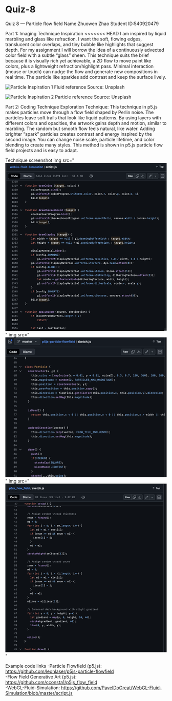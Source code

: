 # Quiz-8
Quiz 8 — Particle flow field
Name:Zhuowen Zhao
Student ID:540920479

Part 1: Imaging Technique Inspiration
<<<<<<< HEAD
I am inspired by liquid marbling and glass like refraction. I want the soft, flowing edges, translucent color overlaps, and tiny bubble like highlights that suggest depth. For my assignment I will borrow the idea of a continuously advected color field with a subtle “glass” sheen. This technique suits the brief because it is visually rich yet achievable, a 2D flow to move paint like colors, plus a lightweight refraction/highlight pass. Minimal interaction (mouse or touch) can nudge the flow and generate new compositions in real time. The particle like sparkles add contrast and keep the surface lively.

![Particle Inspiration 1](https://unsplash.com/photos/map-coehWzQT1iw) Fluid reference
Source: Unsplash 

![Particle Inspiration 2](https://unsplash.com/photos/an-abstract-painting-of-a-blue-yellow-and-red-color-scheme-UsUfpYMBgRo) Particle reference 
Source: Unsplash

Part 2: Coding Technique Exploration
Technique: This technique in p5.js makes particles move through a flow field shaped by Perlin noise. The particles leave soft trails that look like liquid patterns. By using layers with different colors and opacities, the artwork gains depth and motion, similar to marbling. The random but smooth flow feels natural, like water. Adding brighter “spark” particles creates contrast and energy inspired by the second image. You can change noise scale, particle lifetime, and color blending to create many styles. This method is shown in p5.js particle flow field projects and is easy to adapt.

Technique screenshot
img src="![alt text](<assets/WebGL-fluid simulation(screenshot).png>)"
img src="![alt text](assets/p5js-particle-flowfield.png)"
img src="![alt text](assets/p5js_flow_field.png)"


Example code links
-Particle Flowfield (p5.js): https://github.com/leonlaser/p5js-particle-flowfield  
-Flow Field Generative Art (p5.js): https://github.com/cconsta1/p5js_flow_field  
-WebGL-Fluid-Simulation: https://github.com/PavelDoGreat/WebGL-Fluid-Simulation/blob/master/script.js

